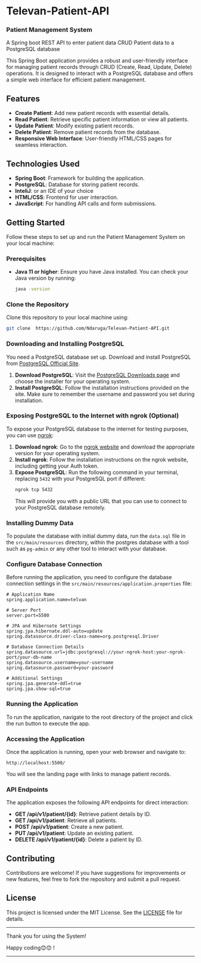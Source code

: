 # Televan-Patient-API 
### Patient Management System
A Spring boot REST API to enter patient data CRUD Patient data to a PostgreSQL database

This Spring Boot application provides a robust and user-friendly interface for managing patient records through CRUD (Create, Read, Update, Delete) operations. It is designed to interact with a PostgreSQL database and offers a simple web interface for efficient patient management.

## Features

- **Create Patient**: Add new patient records with essential details.
- **Read Patient**: Retrieve specific patient information or view all patients.
- **Update Patient**: Modify existing patient records.
- **Delete Patient**: Remove patient records from the database.
- **Responsive Web Interface**: User-friendly HTML/CSS pages for seamless interaction.

## Technologies Used

- **Spring Boot**: Framework for building the application.
- **PostgreSQL**: Database for storing patient records.
- **InteliJ**: or an IDE of your choice
- **HTML/CSS**: Frontend for user interaction.
- **JavaScript**: For handling API calls and form submissions.

## Getting Started

Follow these steps to set up and run the Patient Management System on your local machine:

### Prerequisites

- **Java 11 or higher**: Ensure you have Java installed. You can check your Java version by running:
  ```bash
  java -version
  ```

### Clone the Repository

Clone this repository to your local machine using:

```bash
git clone  https://github.com/Ndaruga/Televan-Patient-API.git
```



### Downloading and Installing PostgreSQL

You need a PostgreSQL database set up. Download and install PostgreSQL from [PostgreSQL Official Site](https://www.postgresql.org/download/).
1. **Download PostgreSQL**: Visit the [PostgreSQL Downloads page](https://www.postgresql.org/download/) and choose the installer for your operating system.
2. **Install PostgreSQL**: Follow the installation instructions provided on the site. Make sure to remember the username and password you set during installation.

### Exposing PostgreSQL to the Internet with ngrok (Optional)

To expose your PostgreSQL database to the internet for testing purposes, you can use [ngrok](https://ngrok.com/):

1. **Download ngrok**: Go to the [ngrok website](https://ngrok.com/download) and download the appropriate version for your operating system.
2. **Install ngrok**: Follow the installation instructions on the ngrok website, including getting your Auth token.
3. **Expose PostgreSQL**: Run the following command in your terminal, replacing `5432` with your PostgreSQL port if different:
   ```bash
   ngrok tcp 5432
   ```
   This will provide you with a public URL that you can use to connect to your PostgreSQL database remotely.

### Installing Dummy Data

To populate the database with initial dummy data, run the `data.sql` file in the `src/main/resources` directory, within the postgres database with a tool such as `pg-admin` or any other tool to interact with your database. 

### Configure Database Connection

Before running the application, you need to configure the database connection settings in the `src/main/resources/application.properties` file:

```properties
# Application Name
spring.application.name=telvan

# Server Port
server.port=5500

# JPA and Hibernate Settings
spring.jpa.hibernate.ddl-auto=update
spring.datasource.driver-class-name=org.postgresql.Driver

# Database Connection Details
spring.datasource.url=jdbc:postgresql://your-ngrok-host:your-ngrok-port/your-db-name
spring.datasource.username=your-username
spring.datasource.password=your-password

# Additional Settings
spring.jpa.generate-ddl=true
spring.jpa.show-sql=true
```

### Running the Application

To run the application, navigate to the root directory of the project and click the run button to execute the app.

### Accessing the Application

Once the application is running, open your web browser and navigate to:

```
http://localhost:5500/
```

You will see the landing page with links to manage patient records.

### API Endpoints

The application exposes the following API endpoints for direct interaction:

- **GET /api/v1/patient/{id}**: Retrieve patient details by ID.
- **GET /api/v1/patient**: Retrieve all patients.
- **POST /api/v1/patient**: Create a new patient.
- **PUT /api/v1/patient**: Update an existing patient.
- **DELETE /api/v1/patient/{id}**: Delete a patient by ID.

## Contributing

Contributions are welcome! If you have suggestions for improvements or new features, feel free to fork the repository and submit a pull request.

## License

This project is licensed under the MIT License. See the [LICENSE](LICENSE) file for details.

---

Thank you for using the System! 

Happy coding😊😊 !

--- 
